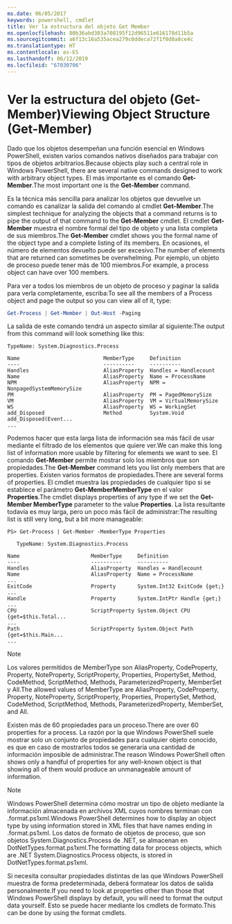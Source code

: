 ```yaml
---
ms.date: 06/05/2017
keywords: powershell, cmdlet
title: Ver la estructura del objeto Get Member
ms.openlocfilehash: 80b36abd303a708195f12d96511e616178d11b5a
ms.sourcegitcommit: a6f13c16a535acea279c0ddeca72f1f0d8a8ce4c
ms.translationtype: HT
ms.contentlocale: es-ES
ms.lasthandoff: 06/12/2019
ms.locfileid: "67030706"
---
```

# <a name="viewing-object-structure-get-member"></a><span data-ttu-id="407bf-103">Ver la estructura del objeto (Get-Member)</span><span class="sxs-lookup"><span data-stu-id="407bf-103">Viewing Object Structure (Get-Member)</span></span>

<span data-ttu-id="407bf-104">Dado que los objetos desempeñan una función esencial en Windows PowerShell, existen varios comandos nativos diseñados para trabajar con tipos de objetos arbitrarios.</span><span class="sxs-lookup"><span data-stu-id="407bf-104">Because objects play such a central role in Windows PowerShell, there are several native commands designed to work with arbitrary object types.</span></span> <span data-ttu-id="407bf-105">El más importante es el comando **Get-Member**.</span><span class="sxs-lookup"><span data-stu-id="407bf-105">The most important one is the **Get-Member** command.</span></span>

<span data-ttu-id="407bf-106">Es la técnica más sencilla para analizar los objetos que devuelve un comando es canalizar la salida del comando al cmdlet **Get-Member**.</span><span class="sxs-lookup"><span data-stu-id="407bf-106">The simplest technique for analyzing the objects that a command returns is to pipe the output of that command to the **Get-Member** cmdlet.</span></span> <span data-ttu-id="407bf-107">El cmdlet **Get-Member** muestra el nombre formal del tipo de objeto y una lista completa de sus miembros.</span><span class="sxs-lookup"><span data-stu-id="407bf-107">The **Get-Member** cmdlet shows you the formal name of the object type and a complete listing of its members.</span></span> <span data-ttu-id="407bf-108">En ocasiones, el número de elementos devuelto puede ser excesivo.</span><span class="sxs-lookup"><span data-stu-id="407bf-108">The number of elements that are returned can sometimes be overwhelming.</span></span> <span data-ttu-id="407bf-109">Por ejemplo, un objeto de proceso puede tener más de 100 miembros.</span><span class="sxs-lookup"><span data-stu-id="407bf-109">For example, a process object can have over 100 members.</span></span>

<span data-ttu-id="407bf-110">Para ver a todos los miembros de un objeto de proceso y paginar la salida para verla completamente, escriba:</span><span class="sxs-lookup"><span data-stu-id="407bf-110">To see all the members of a Process object and page the output so you can view all of it, type:</span></span>

```powershell
Get-Process | Get-Member | Out-Host -Paging
```

<span data-ttu-id="407bf-111">La salida de este comando tendrá un aspecto similar al siguiente:</span><span class="sxs-lookup"><span data-stu-id="407bf-111">The output from this command will look something like this:</span></span>

```output
TypeName: System.Diagnostics.Process

Name                           MemberType     Definition
----                           ----------     ----------
Handles                        AliasProperty  Handles = Handlecount
Name                           AliasProperty  Name = ProcessName
NPM                            AliasProperty  NPM = NonpagedSystemMemorySize
PM                             AliasProperty  PM = PagedMemorySize
VM                             AliasProperty  VM = VirtualMemorySize
WS                             AliasProperty  WS = WorkingSet
add_Disposed                   Method         System.Void add_Disposed(Event...
...
```

<span data-ttu-id="407bf-112">Podemos hacer que esta larga lista de información sea más fácil de usar mediante el filtrado de los elementos que quiere ver.</span><span class="sxs-lookup"><span data-stu-id="407bf-112">We can make this long list of information more usable by filtering for elements we want to see.</span></span> <span data-ttu-id="407bf-113">El comando **Get-Member** permite mostrar solo los miembros que son propiedades.</span><span class="sxs-lookup"><span data-stu-id="407bf-113">The **Get-Member** command lets you list only members that are properties.</span></span> <span data-ttu-id="407bf-114">Existen varios formatos de propiedades.</span><span class="sxs-lookup"><span data-stu-id="407bf-114">There are several forms of properties.</span></span> <span data-ttu-id="407bf-115">El cmdlet muestra las propiedades de cualquier tipo si se establece el parámetro **Get-MemberMemberType** en el valor **Properties**.</span><span class="sxs-lookup"><span data-stu-id="407bf-115">The cmdlet displays properties of any type if we set the **Get-Member MemberType** parameter to the value **Properties**.</span></span> <span data-ttu-id="407bf-116">La lista resultante todavía es muy larga, pero un poco más fácil de administrar:</span><span class="sxs-lookup"><span data-stu-id="407bf-116">The resulting list is still very long, but a bit more manageable:</span></span>

```
PS> Get-Process | Get-Member -MemberType Properties

   TypeName: System.Diagnostics.Process

Name                       MemberType     Definition
----                       ----------     ----------
Handles                    AliasProperty  Handles = Handlecount
Name                       AliasProperty  Name = ProcessName
...
ExitCode                   Property       System.Int32 ExitCode {get;}
...
Handle                     Property       System.IntPtr Handle {get;}
...
CPU                        ScriptProperty System.Object CPU {get=$this.Total...
...
Path                       ScriptProperty System.Object Path {get=$this.Main...
...
```

> [!NOTE]
> <span data-ttu-id="407bf-117">Los valores permitidos de MemberType son AliasProperty, CodeProperty, Property, NoteProperty, ScriptProperty, Properties, PropertySet, Method, CodeMethod, ScriptMethod, Methods, ParameterizedProperty, MemberSet y All.</span><span class="sxs-lookup"><span data-stu-id="407bf-117">The allowed values of MemberType are AliasProperty, CodeProperty, Property, NoteProperty, ScriptProperty, Properties, PropertySet, Method, CodeMethod, ScriptMethod, Methods, ParameterizedProperty, MemberSet, and All.</span></span>

<span data-ttu-id="407bf-118">Existen más de 60 propiedades para un proceso.</span><span class="sxs-lookup"><span data-stu-id="407bf-118">There are over 60 properties for a process.</span></span> <span data-ttu-id="407bf-119">La razón por la que Windows PowerShell suele mostrar solo un conjunto de propiedades para cualquier objeto conocido, es que en caso de mostrarlos todos se generaría una cantidad de información imposible de administrar.</span><span class="sxs-lookup"><span data-stu-id="407bf-119">The reason Windows PowerShell often shows only a handful of properties for any well-known object is that showing all of them would produce an unmanageable amount of information.</span></span>

> [!NOTE]
> <span data-ttu-id="407bf-120">Windows PowerShell determina cómo mostrar un tipo de objeto mediante la información almacenada en archivos XML cuyos nombres terminan con .format.ps1xml.</span><span class="sxs-lookup"><span data-stu-id="407bf-120">Windows PowerShell determines how to display an object type by using information stored in XML files that have names ending in .format.ps1xml.</span></span> <span data-ttu-id="407bf-121">Los datos de formato de objetos de proceso, que son objetos System.Diagnostics.Process de .NET, se almacenan en DotNetTypes.format.ps1xml.</span><span class="sxs-lookup"><span data-stu-id="407bf-121">The formatting data for process objects, which are .NET System.Diagnostics.Process objects, is stored in DotNetTypes.format.ps1xml.</span></span>

<span data-ttu-id="407bf-122">Si necesita consultar propiedades distintas de las que Windows PowerShell muestra de forma predeterminada, deberá formatear los datos de salida personalmente.</span><span class="sxs-lookup"><span data-stu-id="407bf-122">If you need to look at properties other than those that Windows PowerShell displays by default, you will need to format the output data yourself.</span></span> <span data-ttu-id="407bf-123">Esto se puede hacer mediante los cmdlets de formato.</span><span class="sxs-lookup"><span data-stu-id="407bf-123">This can be done by using the format cmdlets.</span></span>
